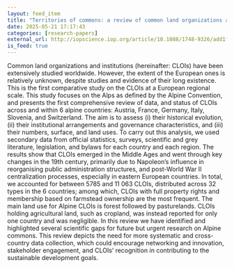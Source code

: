 ```yaml
---
layout: feed_item
title: "Territories of commons: a review of common land organizations and institutions in the European Alps"
date: 2025-05-21 17:17:43
categories: [research-papers]
external_url: http://iopscience.iop.org/article/10.1088/1748-9326/add1f4
is_feed: true
---
```


Common land organizations and institutions (hereinafter: CLOIs) have been extensively studied worldwide. However, the extent of the European ones is relatively unknown, despite studies and evidence of their long existence. This is the first comparative study on the CLOIs at a European regional scale. This study focuses on the Alps as defined by the Alpine Convention, and presents the first comprehensive review of data, and status of CLOIs across and within 6 alpine countries: Austria, France, Germany, Italy, Slovenia, and Switzerland. The aim is to assess (i) their historical evolution, (ii) their institutional arrangements and governance characteristics, and (iii) their numbers, surface, and land uses. To carry out this analysis, we used secondary data from official statistics, surveys, scientific and grey literature, legislation, and bylaws for each country and each region. The results show that CLOIs emerged in the Middle Ages and went through key changes in the 19th century, primarily due to Napoleon’s influence in reorganising public administration structures, and post-World War II centralization processes, especially in eastern European countries. In total, we accounted for between 5785 and 11 063 CLOIs, distributed across 32 types in the 6 countries; among which, CLOIs with full property rights and membership based on farmstead ownership are the most frequent. The main land use for Alpine CLOIs is forest followed by pasturelands. CLOIs holding agricultural land, such as cropland, was instead reported for only one country and was negligible. In this review we have identified and highlighted several scientific gaps for future but urgent research on Alpine commons. This review depicts the need for more systematic and cross-country data collection, which could encourage networking and innovation, stakeholder engagement, and CLOIs’ recognition in contributing to the sustainable development goals.
